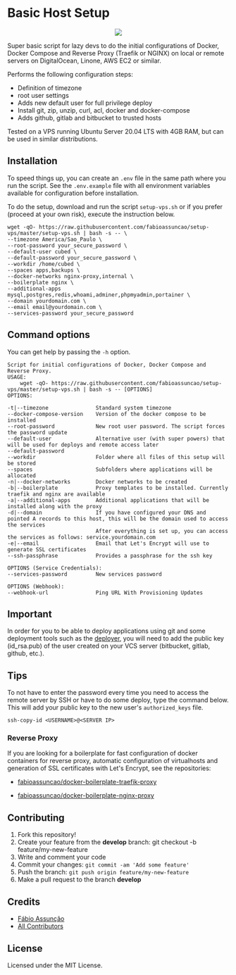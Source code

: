 # Basic Host Setup

<div align="center">
  <img src="assets/cover.svg" loading="lazy" />
</div>

Super basic script for lazy devs to do the initial configurations of Docker, Docker Compose and Reverse Proxy (Traefik or NGINX) on local or remote servers on DigitalOcean, Linone, AWS EC2 or similar.

Performs the following configuration steps:

* Definition of timezone
* root user settings
* Adds new default user for full privilege deploy
* Install git, zip, unzip, curl, acl, docker and docker-compose
* Adds github, gitlab and bitbucket to trusted hosts

Tested on a VPS running Ubuntu Server 20.04 LTS with 4GB RAM, but can be used in similar distributions.

## Installation

To speed things up, you can create an `.env` file in the same path where you run the script. See the `.env.example` file with all environment variables available for configuration before installation.

To do the setup, download and run the script `setup-vps.sh` or if you prefer (proceed at your own risk), execute the instruction below.

```
wget -qO- https://raw.githubusercontent.com/fabioassuncao/setup-vps/master/setup-vps.sh | bash -s -- \
--timezone America/Sao_Paulo \
--root-password your_secure_password \
--default-user cubed \
--default-password your_secure_password \
--workdir /home/cubed \
--spaces apps,backups \
--docker-networks nginx-proxy,internal \
--boilerplate nginx \
--additional-apps mysql,postgres,redis,whoami,adminer,phpmyadmin,portainer \
--domain yourdomain.com \
--email email@yourdomain.com \
--services-password your_secure_password
```

## Command options

You can get help by passing the `-h` option.

~~~
Script for initial configurations of Docker, Docker Compose and Reverse Proxy.
USAGE:
    wget -qO- https://raw.githubusercontent.com/fabioassuncao/setup-vps/master/setup-vps.sh | bash -s -- [OPTIONS]
OPTIONS:

-t|--timezone               Standard system timezone
--docker-compose-version    Version of the docker compose to be installed
--root-password             New root user password. The script forces the password update
--default-user              Alternative user (with super powers) that will be used for deploys and remote access later
--default-password
--workdir                   Folder where all files of this setup will be stored
--spaces                    Subfolders where applications will be allocated
-n|--docker-networks        Docker networks to be created
-b|--boilerplate            Proxy templates to be installed. Currently traefik and nginx are available
-a|--additional-apps        Additional applications that will be installed along with the proxy
-d|--domain                 If you have configured your DNS and pointed A records to this host, this will be the domain used to access the services
                            After everything is set up, you can access the services as follows: service.yourdomain.com
-e|--email                  Email that Let's Encrypt will use to generate SSL certificates
--ssh-passphrase            Provides a passphrase for the ssh key

OPTIONS (Service Credentials):
--services-password         New services password

OPTIONS (Webhook):
--webhook-url               Ping URL With Provisioning Updates
~~~

## Important
In order for you to be able to deploy applications using git and some deployment tools such as the [deployer](https://deployer.org/), you will need to add the public key (id_rsa.pub) of the user created on your VCS server (bitbucket, gitlab, github, etc.).

## Tips

To not have to enter the password every time you need to access the remote server by SSH or have to do some deploy, type the command below. This will add your public key to the new user's ```authorized_keys``` file.

```
ssh-copy-id <USERNAME>@<SERVER IP>
```

### Reverse Proxy

If you are looking for a boilerplate for fast configuration of docker containers for reverse proxy, automatic configuration of virtualhosts and generation of SSL certificates with Let's Encrypt, see the repositories:

 * [fabioassuncao/docker-boilerplate-traefik-proxy](https://github.com/fabioassuncao/docker-boilerplate-traefik-proxy)

 * [fabioassuncao/docker-boilerplate-nginx-proxy](https://github.com/fabioassuncao/docker-boilerplate-nginx-proxy)

## Contributing

1. Fork this repository!
2. Create your feature from the **develop** branch: git checkout -b feature/my-new-feature
3. Write and comment your code
4. Commit your changes: `git commit -am 'Add some feature'`
5. Push the branch: `git push origin feature/my-new-feature`
6. Make a pull request to the branch **develop**

## Credits

* [Fábio Assunção](https://github.com/fabioassuncao)
* [All Contributors](../../contributors)


## License

Licensed under the MIT License.